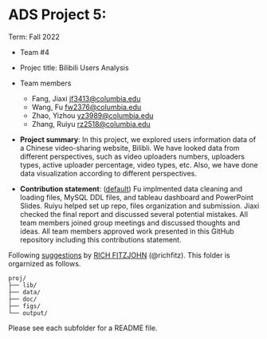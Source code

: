 # ADS Project 5: 

Term: Fall 2022

+ Team #4
+ Projec title: Bilibili Users Analysis
+ Team members
	+ Fang, Jiaxi  jf3413@columbia.edu
	+ Wang, Fu     fw2376@columbia.edu
	+ Zhao, Yizhou yz3989@columbia.edu
	+ Zhang, Ruiyu rz2518@columbia.edu
+ **Project summary**: In this project, we explored users information data of a Chinese video-sharing website, Bilibli. We have looked data from different perspectives, such as video uploaders numbers, uploaders types, active uploader percentage, video types, etc. Also, we have done data visualization according to different perspectives.


+ **Contribution statement**: ([default](doc/a_note_on_contributions.md)) Fu implmented data cleaning and loading files, MySQL DDL files, and tableau dashboard and PowerPoint Slides. Ruiyu helped set up repo, files organization and submission. Jiaxi checked the final report and discussed several potential mistakes. All team members joined group meetings and discussed thoughts and ideas. All team members approved work presented in this GitHub repository including this contributions statement. 

Following [suggestions](http://nicercode.github.io/blog/2013-04-05-projects/) by [RICH FITZJOHN](http://nicercode.github.io/about/#Team) (@richfitz). This folder is orgarnized as follows.

```
proj/
├── lib/
├── data/
├── doc/
├── figs/
└── output/
```

Please see each subfolder for a README file.
